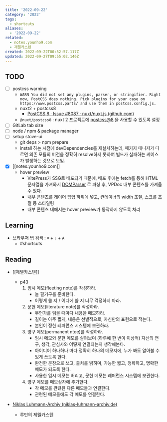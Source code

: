 ```yaml
---
title: '2022-09-22'
category: '2022'
tags:
  - shortcuts
aliases:
  - '2022-09-22'
related:
  - notes.younho9.com
  - 제텔카스텐
created: 2022-09-22T00:52:57.117Z
updated: 2022-09-27T09:55:02.146Z
---
```


## TODO

- [ ] postcss warning
  - `WARN You did not set any plugins, parser, or stringifier. Right now, PostCSS does nothing. Pick plugins for your case on https://www.postcss.parts/ and use them in postcss.config.js.`
  - nuxt2 + postcss8
    - [PostCSS 8 · Issue #8087 · nuxt/nuxt.js (github.com)](https://github.com/nuxt/nuxt.js/issues/8087)
  - `@nuxt/postcss8` : nuxt 2 프로젝트에 [postcss@8](https://github.com/postcss/postcss/releases/tag/8.0.0) 을 사용할 수 있도록 설정
- [ ] GitLab tab size
- [ ] node / npm & package manager
- [ ] setup stove-ui
  - git deps > npm prepare
  - install 하는 시점에 devDependencies를 재설치하는데, 패키지 매니저가 다르면 의존 모듈의 버전을 정확히 resolve하지 못하여 빌드가 실패하는 케이스가 발생하는 것으로 보임.
- [x] [[notes.younho9.com]]
  - hover preview
    - VitePress가 SSG로 배포되기 때문에, 배포 후에는 fetch를 통해 HTML 문자열을 가져와서 [DOMParser](https://developer.mozilla.org/en-US/docs/Web/API/DOMParser) 로 파싱 후, VPDoc 내부 콘텐츠를 가져올 수 있다.
    - 내부 콘텐츠를 레이어 팝업 하위에 넣고, 컨테이너의 width 조절, 스크롤 조절 등 스타일링
    - 내부 콘텐츠 내에서는 hover preview가 동작하지 않도록 처리

## Learning

- 브라우저 탭 검색 : `⌘` + `⇧` + `A`
  - #shortcuts

## Reading

- [[제텔카스텐]]

  - p43
    1. 임시 메모(fleeting note)를 작성하라.
       - 늘 필기구를 준비한다.
       - 어떻게 쓸 지 / 어디에 쓸 지 너무 걱정하지 마라.
    2. 문헌 메모(literature note)를 작성하라.
       - 무언가를 읽을 때마다 내용을 메모하라.
       - 길이는 아주 짧게, 내용은 선별적으로, 자신만의 표현으로 적는다.
       - 본인이 정한 레퍼런스 시스템에 보관하라.
    3. 영구 메모(permanent ntoe)를 작성하라.
       - 임시 메모와 문헌 메모를 살펴보며 (하루에 한 번이 이상적) 자신의 연구, 생각, 관심사와 어떻게 연결되는지 생각해본다.
       - 아이디어 하나하나 마다 정확히 하나의 메모지에, 누가 봐도 알아볼 수 있게 쓰도록 한다.
       - 완전한 문장으로 쓰고, 출처를 밝히며, 가능한 짧고, 정확하고, 명확한 메모가 되도록 한다.
       - 사용한 임시 메모는 버리고, 문헌 메모는 레퍼런스 시스템에 보관한다.
    4. 영구 메모를 메모상자에 추가한다.
       - 각 메모를 관련된 다른 메모들과 연결한다.
       - 관련된 메모들에도 각 메모를 연결한다.

- [Niklas Luhmann-Archiv (niklas-luhmann-archiv.de)](https://niklas-luhmann-archiv.de/)
  - 루만의 제텔카스텐
